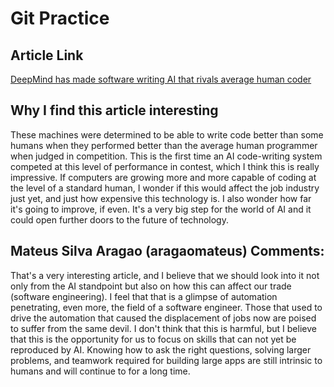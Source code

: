 <!-- # Git Practice
A simple project to practice a few git/github workflows.  Replace the contents of this file with the contents indicated in the [instructions](./instructions.md). -->

# Git Practice

## Article Link

[DeepMind has made software writing AI that rivals average human coder](https://www.newscientist.com/article/2306820-deepmind-has-made-software-writing-ai-that-rivals-average-human-coder/)

## Why I find this article interesting

These machines were determined to be able to write code better than some humans when they performed better than the average human programmer when judged in competition. This is the first time an AI code-writing system competed at this level of performance in contest, which I think this is really impressive. If computers are growing more and more capable of coding at the level of a standard human, I wonder if this would affect the job industry just yet, and just how expensive this technology is. I also wonder how far it's going to improve, if even. It's a very big step for the world of AI and it could open further doors to the future of technology.


## Mateus Silva Aragao (aragaomateus) Comments:
That's a very interesting article, and I believe that we should look into it not only from the AI standpoint but also on how this can affect our trade (software engineering). I feel that that is a glimpse of automation penetrating, even more, the field of a software engineer. Those that used to drive the automation that caused the displacement of jobs now are poised to suffer from the same devil. 
I don't think that this is harmful, but I believe that this is the opportunity for us to focus on skills that can not yet be reproduced by AI. Knowing how to ask the right questions,  solving larger problems, and teamwork required for building large apps are still intrinsic to humans and will continue to for a long time. 